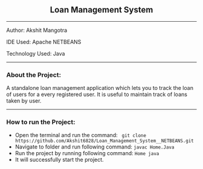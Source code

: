 <h2 align="center"> Loan Management System </h2>

------------------------------------------------

Author: Akshit Mangotra

IDE Used: Apache NETBEANS

Technology Used: Java

-------------------------------------------------

### About the Project:

A standalone loan management application which lets you to track the loan of users for a every registered user. 
It is useful to maintain track of loans taken by user.

--------------------------------------------------

### How to run the Project:

* Open the terminal and run the command: ` git clone https://github.com/Akshit6828/Loan_Management_System__NETBEANS.git`
* Navigate to folder and run following command: `javac Home.Java`
* Run the project by running following command: `Home java`
* It will successfully start the project.


